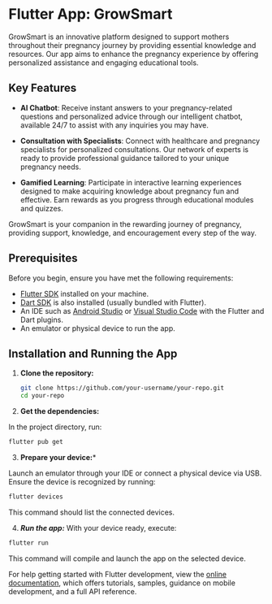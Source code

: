 # Flutter App: GrowSmart

GrowSmart is an innovative platform designed to support mothers throughout their pregnancy journey by providing essential knowledge and resources. Our app aims to enhance the pregnancy experience by offering personalized assistance and engaging educational tools.

## Key Features

- **AI Chatbot**: Receive instant answers to your pregnancy-related questions and personalized advice through our intelligent chatbot, available 24/7 to assist with any inquiries you may have.

- **Consultation with Specialists**: Connect with healthcare and pregnancy specialists for personalized consultations. Our network of experts is ready to provide professional guidance tailored to your unique pregnancy needs.

- **Gamified Learning**: Participate in interactive learning experiences designed to make acquiring knowledge about pregnancy fun and effective. Earn rewards as you progress through educational modules and quizzes.

GrowSmart is your companion in the rewarding journey of pregnancy, providing support, knowledge, and encouragement every step of the way.


## Prerequisites

Before you begin, ensure you have met the following requirements:

- [Flutter SDK](https://flutter.dev/docs/get-started/install) installed on your machine.
- [Dart SDK](https://dart.dev/get-dart) is also installed (usually bundled with Flutter).
- An IDE such as [Android Studio](https://developer.android.com/studio) or [Visual Studio Code](https://code.visualstudio.com/) with the Flutter and Dart plugins.
- An emulator or physical device to run the app.

## Installation and Running the App

1. **Clone the repository:**

   ```bash
   git clone https://github.com/your-username/your-repo.git
   cd your-repo

2. **Get the dependencies:**
   
In the project directory, run:
```bash
flutter pub get
```

3. **Prepare your device:***

Launch an emulator through your IDE or connect a physical device via USB.
Ensure the device is recognized by running:

``` bash
flutter devices
```
This command should list the connected devices.

4. ***Run the app:***
With your device ready, execute:

```bash
flutter run
```
This command will compile and launch the app on the selected device.
   
For help getting started with Flutter development, view the
[online documentation](https://docs.flutter.dev/), which offers tutorials,
samples, guidance on mobile development, and a full API reference.
